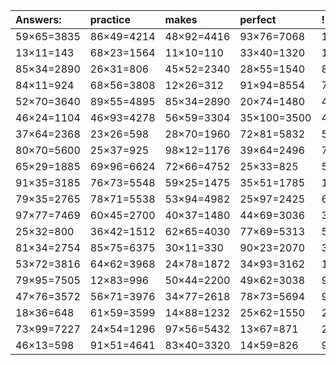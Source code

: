 | Answers: | practice | makes | perfect | ! |
| :--- | :--- | :--- | :--- | :--- |
| 59×65=3835 | 86×49=4214 | 48×92=4416 | 93×76=7068 | 100×92=9200 | 
| 13×11=143 | 68×23=1564 | 11×10=110 | 33×40=1320 | 10×75=750 | 
| 85×34=2890 | 26×31=806 | 45×52=2340 | 28×55=1540 | 83×89=7387 | 
| 84×11=924 | 68×56=3808 | 12×26=312 | 91×94=8554 | 75×24=1800 | 
| 52×70=3640 | 89×55=4895 | 85×34=2890 | 20×74=1480 | 41×33=1353 | 
| 46×24=1104 | 46×93=4278 | 56×59=3304 | 35×100=3500 | 46×16=736 | 
| 37×64=2368 | 23×26=598 | 28×70=1960 | 72×81=5832 | 50×53=2650 | 
| 80×70=5600 | 25×37=925 | 98×12=1176 | 39×64=2496 | 71×73=5183 | 
| 65×29=1885 | 69×96=6624 | 72×66=4752 | 25×33=825 | 55×88=4840 | 
| 91×35=3185 | 76×73=5548 | 59×25=1475 | 35×51=1785 | 12×77=924 | 
| 79×35=2765 | 78×71=5538 | 53×94=4982 | 25×97=2425 | 61×50=3050 | 
| 97×77=7469 | 60×45=2700 | 40×37=1480 | 44×69=3036 | 31×61=1891 | 
| 25×32=800 | 36×42=1512 | 62×65=4030 | 77×69=5313 | 58×65=3770 | 
| 81×34=2754 | 85×75=6375 | 30×11=330 | 90×23=2070 | 39×22=858 | 
| 53×72=3816 | 64×62=3968 | 24×78=1872 | 34×93=3162 | 10×21=210 | 
| 79×95=7505 | 12×83=996 | 50×44=2200 | 49×62=3038 | 93×37=3441 | 
| 47×76=3572 | 56×71=3976 | 34×77=2618 | 78×73=5694 | 91×84=7644 | 
| 18×36=648 | 61×59=3599 | 14×88=1232 | 25×62=1550 | 26×16=416 | 
| 73×99=7227 | 24×54=1296 | 97×56=5432 | 13×67=871 | 27×59=1593 | 
| 46×13=598 | 91×51=4641 | 83×40=3320 | 14×59=826 | 99×46=4554 | 
